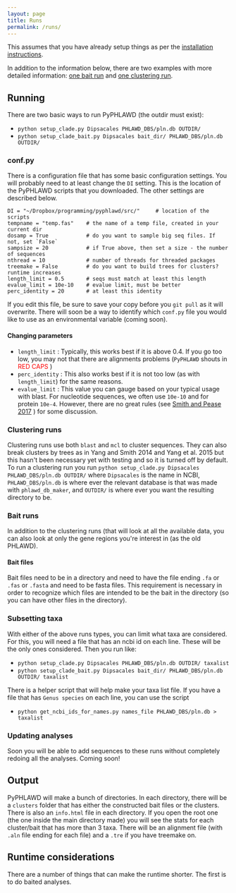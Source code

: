 ```yaml
---
layout: page
title: Runs
permalink: /runs/
---
```


This assumes that you have already setup things as per the [installation instructions](https://fephyfofum.github.io/PyPHLAWD/install/).

In addition to the information below, there are two examples with more detailed information: [one bait run](https://fephyfofum.github.io/PyPHLAWD/runs/bait_ex/) and [one clustering run](https://fephyfofum.github.io/PyPHLAWD/runs/clustering_ex/). 

## Running 

There are two basic ways to run PyPHLAWD (the outdir must exist):
- `python setup_clade.py Dipsacales PHLAWD_DBS/pln.db OUTDIR/`
- `python setup_clade_bait.py Dipsacales bait_dir/ PHLAWD_DBS/pln.db OUTDIR/`

### conf.py

There is a configuration file that has some basic configuration settings. You will probably need to at least change the `DI` setting. This is the location of the PyPHLAWD scripts that you downloaded. The other settings are described below. 

```
DI = "~/Dropbox/programming/pyphlawd/src/"     # location of the scripts
tempname = "temp.fas"    # the name of a temp file, created in your current dir
dosamp = True            # do you want to sample big seq files. If not, set `False`
sampsize = 20            # if True above, then set a size - the number of sequences
nthread = 10             # number of threads for threaded packages
treemake = False         # do you want to build trees for clusters? runtime increases
length_limit = 0.5       # seqs must match at least this length
evalue_limit = 10e-10    # evalue limit, must be better
perc_identity = 20       # at least this identity
```

If you edit this file, be sure to save your copy before you `git pull` as it will overwrite. There will soon be a way to identify which `conf.py` file you would like to use as an environmental variable (coming soon).

#### Changing parameters
 - `length_limit` : Typically, this works best if it is above 0.4. If you go too low, you may not that there are alignments problems (`PyPHLAWD` shouts in <font color="red"> RED CAPS </font>)
 - `perc_identity` : This also works best if it is not too low (as with `length_limit`) for the same reasons.
 - `evalue_limit` : This value you can gauge based on your typical usage with blast. For nucleotide sequences, we often use `10e-10` and for protein `10e-4`. However, there are no great rules (see [Smith and Pease 2017](https://academic.oup.com/bib/article/18/3/451/2453289) ) for some discussion.

### Clustering runs
Clustering runs use both `blast` and `mcl` to cluster sequences. They can also break clusters by trees as in Yang and Smith 2014 and Yang et al. 2015 but this hasn't been necessary yet with testing and so it is turned off by default. To run a clustering run you run `python setup_clade.py Dipsacales PHLAWD_DBS/pln.db OUTDIR/` where `Dipsacales` is the name in NCBI, `PHLAWD_DBS/pln.db` is where ever the relevant database is that was made with `phlawd_db_maker`, and `OUTDIR/` is where ever you want the resulting directory to be.

### Bait runs
In addition to the clustering runs (that will look at all the available data, you can also look at only the gene regions you're interest in (as the old PHLAWD).

#### Bait files
Bait files need to be in a directory and need to have the file ending `.fa` or `.fas` or `.fasta` and need to be fasta files. This requirement is necessary in order to recognize which files are intended to be the bait in the directory (so you can have other files in the directory).

### Subsetting taxa
With either of the above runs types, you can limit what taxa are considered. For this, you will need a file that has an ncbi id on each line. These will be the only ones considered. Then you run like:
- `python setup_clade.py Dipsacales PHLAWD_DBS/pln.db OUTDIR/ taxalist` 
- `python setup_clade_bait.py Dipsacales bait_dir/ PHLAWD_DBS/pln.db OUTDIR/ taxalist` 

There is a helper script that will help make your taxa list file. If you have a file that has `Genus species` on each line, you can use the script 
- `python get_ncbi_ids_for_names.py names_file PHLAWD_DBS/pln.db > taxalist`

### Updating analyses
Soon you will be able to add sequences to these runs without completely redoing all the analyses.
Coming soon!

## Output
PyPHLAWD will make a bunch of directories. In each directory, there will be a `clusters` folder that has either the constructed bait files or the clusters. There is also an `info.html` file in each directory. If you open the root one (the one inside the main directory made) you will see the stats for each cluster/bait that has more than 3 taxa. There will be an alignment file (with `.aln` file ending for each file) and a `.tre` if you have treemake on.

## Runtime considerations 
There are a number of things that can make the runtime shorter. The first is to do baited analyses. 